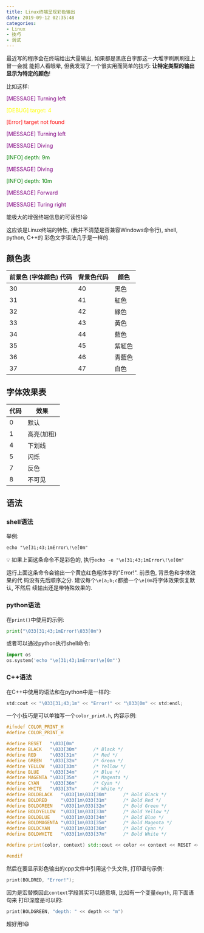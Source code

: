 ```yaml
---
title: Linux终端呈现彩色输出
date: 2019-09-12 02:35:48
categories:
- Linux
- 技巧
- 调试
---
```


最近写的程序会在终端给出大量输出, 如果都是黑底白字那这一大堆字刷刷刷往上冒一会就
能把人看眼晕, 但我发现了一个很实用而简单的技巧: **让特定类型的输出显示为特定的颜色**!

<!-- More -->

比如这样:

<p  style="color:purple">
[MESSAGE] Turning left
</p>
<p style="color:yellow">
[DEBUG] target: 4
</p>
<p style="color:red">
[Error] target not found
</p>
<p  style="color:purple">
[MESSAGE] Turning left
</p>
<p  style="color:purple">
[MESSAGE] Diving
</p>
<p style="color:green">
[INFO] depth: 9m
</p>
<p  style="color:purple">
[MESSAGE] Diving
</p>
<p style="color:green">
[INFO] depth: 10m
</p>
<p  style="color:purple">
[MESSAGE] Forward
</p>
<p  style="color:purple">
[MESSAGE] Turing right
</p>


能极大的增强终端信息的可读性!😆

这应该是Linux终端的特性, (我并不清楚是否兼容Windows命令行), shell, python, C++的
彩色文字语法几乎是一样的.

## 颜色表

|前景色 (字体颜色) 代码|背景色代码|颜色|
|-|-|-|
|30|40|黑色|
|31|41|紅色|
|32|42|綠色|
|33|43|黃色|
|34|44|藍色|
|35|45|紫紅色|
|36|46|青藍色|
|37|47|白色|

## 字体效果表

|代码|效果|
|-|-|
|0|默认|
|1|高亮(加粗)|
|4|下划线|
|5|闪烁|
|7|反色|
|8|不可见|

## 语法

### shell语法

举例:

```shell
echo "\e[31;43;1mError\!\e[0m"
```

💡 如果上面这条命令不是彩色的, 执行`echo -e "\e[31;43;1mError\!\e[0m"`

运行上面这条命令会输出一个黄底红色粗体字的"Error!". 前景色, 背景色和字体效果的代
码没有先后顺序之分. 建议每个`\e[a;b;c`都接一个`\e[0m`将字体效果恢复默认, 不然后
续输出还是带特殊效果的.

### python语法

在`print()`中使用的示例:

```python
print("\033[31;43;1mError!\033[0m")
```

或者可以通过python执行shell命令:

```python
import os
os.system('echo "\e[31;43;1mError!\e[0m"')
```

### C++语法

在C++中使用的语法和在python中是一样的:

```cpp
std:cout << "\033[31;43;1m" << "Error!" << "\033[0m" << std:endl;
```

一个小技巧是可以单独写一个`color_print.h`, 内容示例:

```Cpp
#ifndef COLOR_PRINT_H
#define COLOR_PRINT_H

#define RESET   "\033[0m"
#define BLACK   "\033[30m"      /* Black */
#define RED     "\033[31m"      /* Red */
#define GREEN   "\033[32m"      /* Green */
#define YELLOW  "\033[33m"      /* Yellow */
#define BLUE    "\033[34m"      /* Blue */
#define MAGENTA "\033[35m"      /* Magenta */
#define CYAN    "\033[36m"      /* Cyan */
#define WHITE   "\033[37m"      /* White */
#define BOLDBLACK   "\033[1m\033[30m"      /* Bold Black */
#define BOLDRED     "\033[1m\033[31m"      /* Bold Red */
#define BOLDGREEN   "\033[1m\033[32m"      /* Bold Green */
#define BOLDYELLOW  "\033[1m\033[33m"      /* Bold Yellow */
#define BOLDBLUE    "\033[1m\033[34m"      /* Bold Blue */
#define BOLDMAGENTA "\033[1m\033[35m"      /* Bold Magenta */
#define BOLDCYAN    "\033[1m\033[36m"      /* Bold Cyan */
#define BOLDWHITE   "\033[1m\033[37m"      /* Bold White */

#define print(color, context) std::cout << color << context << RESET << std::endl

#endif
```

然后在要显示彩色输出的cpp文件中引用这个头文件, 打印语句示例:

```cpp
print(BOLDRED, "Error!");
```

因为是宏替换因此`context`字段其实可以随意填, 比如有一个变量`depth`, 用下面语句来
打印深度是可以的:

```cpp
print(BOLDGREEN, "depth: " << depth << "m")
```

超好用!😆